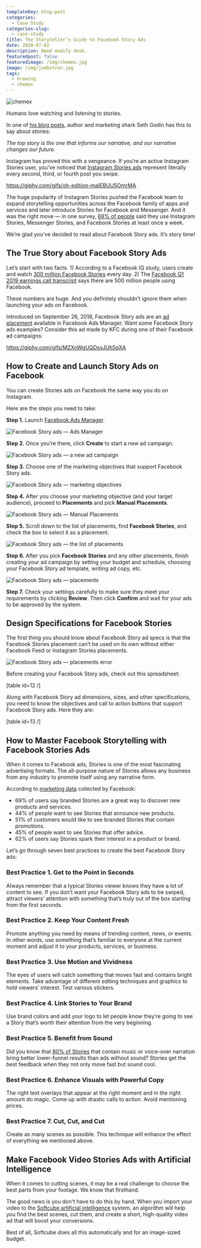 ```yaml
---
templateKey: blog-post
categories:
  - Case Study
categories-slug:
  - case-study
title: The Storyteller’s Guide to Facebook Story Ads
date: 2020-07-02
description: Need modify desk.
featuredpost: false
featuredimage: /img/chemex.jpg
image: /img/jumbotron.jpg
tags:
  - brewing
  - chemex
---
```

![chemex](/img/chemex.jpg)

Humans love watching and listening to stories.

In one of [his blog posts](https://seths.blog/2020/07/our-top-story/), author and marketing shark Seth Godin has this to say about stories:

_The top story is the one that informs our narrative, and our narrative changes our future._

Instagram has proved this with a vengeance. If you’re an active Instagram Stories user, you’ve noticed that [Instagram Stories ads](https://softcube.com/the-complete-guide-to-instagram-stories-ads/) represent literally every second, third, or fourth post you swipe.

https://giphy.com/gifs/oh-edition-maIEBUU5OmrMA

The huge popularity of Instagram Stories pushed the Facebook team to expand storytelling opportunities across the Facebook family of apps and services and later introduce Stories for Facebook and Messenger. And it was the right move — in one survey, [68% of people](https://softcube.com/70-video-marketing-statistics-for-2020/) said they use Instagram Stories, Messenger Stories, and Facebook Stories at least once a week.

We’re glad you’ve decided to read about Facebook Story ads. It’s story time!

## The True Story about Facebook Story Ads

Let’s start with two facts. 1) According to a Facebook IQ study, users create and watch [300 million Facebook Stories](https://www.facebook.com/business/news/insights/how-to-unlock-your-creative-potential-on-stories) every day. 2) The [Facebook Q1 2019 earnings call transcript](https://investor.fb.com/investor-events/event-details/2019/Facebook-Q1-2019-Earnings/default.aspx) says there are 500 million people using Facebook. 

These numbers are huge. And you definitely shouldn’t ignore them when launching your ads on Facebook.

Introduced on September 26, 2018, Facebook Story ads are an [ad placement](https://softcube.com/how-to-place-ads-on-facebook-ad-placements/) available in Facebook Ads Manager. Want some Facebook Story ads examples? Consider this ad made by KFC during one of their Facebook ad campaigns:

https://giphy.com/gifs/MZXnWgUQDsvJUh5qXA

## How to Create and Launch Story Ads on Facebook

You can create Stories ads on Facebook the same way you do on Instagram.

Here are the steps you need to take:

**Step 1.** Launch [Facebook Ads Manager](https://softcube.com/tips-and-tricks-for-facebook-ads-manager/).

![Facebook Story ads — Ads Manager](/img/facebook-story-ads-ads-manager.jpg)

**Step 2.** Once you’re there, click **Create** to start a new ad campaign.

![Facebook Story ads — a new ad campaign](/img/facebook-story-ads-new-campaign.jpg)

**Step 3.** Choose one of the marketing objectives that support Facebook Story ads.

![Facebook Story ads — marketing objectives](/img/facebook-story-ads-marketing-objective-1024x504.jpg)

**Step 4.** After you choose your marketing objective (and your target audience), proceed to **Placements** and pick **Manual Placements**.

![Facebook Story ads — Manual Placements](/img/facebook-story-ads-manual-placements.jpg)

**Step 5.** Scroll down to the list of placements, find **Facebook Stories**, and check the box to select it as a placement.

![Facebook Story ads — the list of placements](/img/image5.png)

**Step 6.** After you pick **Facebook Stories** and any other placements, finish creating your ad campaign by setting your budget and schedule, choosing your Facebook Story ad template, writing ad copy, etc.

![Facebook Story ads — placements](/img/facebook-story-ads-placements.jpg)

**Step 7.** Check your settings carefully to make sure they meet your requirements by clicking **Review**. Then click **Confirm** and wait for your ads to be approved by the system.

## Design Specifications for Facebook Stories

The first thing you should know about Facebook Story ad specs is that the Facebook Stories placement can’t be used on its own without either Facebook Feed or Instagram Stories placements.

![Facebook Story ads — placements error](/img/image6.png)

Before creating your Facebook Story ads, check out this spreadsheet:

\[table id=12 /\]

Along with Facebook Story ad dimensions, sizes, and other specifications, you need to know the objectives and call to action buttons that support Facebook Story ads. Here they are:

\[table id=13 /\]

## How to Master Facebook Storytelling with Facebook Stories Ads

When it comes to Facebook ads, Stories is one of the most fascinating advertising formats. The all-purpose nature of Stories allows any business from any industry to promote itself using any narrative form.

According to [marketing data](https://softcube.com/70-video-marketing-statistics-for-2020/) collected by Facebook:

- 69% of users say branded Stories are a great way to discover new products and services.
- 44% of people want to see Stories that announce new products.
- 51% of customers would like to see branded Stories that contain promotions.
- 45% of people want to see Stories that offer advice.
- 62% of users say Stories spark their interest in a product or brand.

Let’s go through seven best practices to create the best Facebook Story ads:

### Best Practice 1. Get to the Point in Seconds

Always remember that a typical Stories viewer knows they have a lot of content to see. If you don’t want your Facebook Story ads to be swiped, attract viewers’ attention with something that’s truly out of the box starting from the first seconds. 

### Best Practice 2. Keep Your Content Fresh

Promote anything you need by means of trending content, news, or events. In other words, use something that’s familiar to everyone at the current moment and adjust it to your products, services, or business.

### Best Practice 3. Use Motion and Vividness

The eyes of users will catch something that moves fast and contains bright elements. Take advantage of different editing techniques and graphics to hold viewers’ interest. Test various stickers.

### Best Practice 4. Link Stories to Your Brand

Use brand colors and add your logo to let people know they’re going to see a Story that’s worth their attention from the very beginning.

### Best Practice 5. Benefit from Sound

Did you know that [80% of Stories](https://softcube.com/70-video-marketing-statistics-for-2020/) that contain music or voice-over narration bring better lower-funnel results than ads without sound? Stories get the best feedback when they not only move fast but sound cool.

### Best Practice 6. Enhance Visuals with Powerful Copy

The right text overlays that appear at the right moment and in the right amount do magic. Come up with drastic calls to action. Avoid mentioning prices.

### Best Practice 7. Cut, Cut, and Cut

Create as many scenes as possible. This technique will enhance the effect of everything we mentioned above.

## Make Facebook Video Stories Ads with Artificial Intelligence

When it comes to cutting scenes, it may be a real challenge to choose the best parts from your footage. We know that firsthand.

The good news is you don't have to do this by hand. When you import your video to the [Softcube artificial intelligence](http://softcube.com) system, an algorithm will help you find the best scenes, cut them, and create a short, high-quality video ad that will boost your conversions.

Best of all, Softcube does all this automatically and for an image-sized budget.
